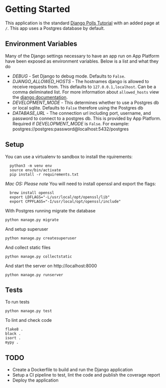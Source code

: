 # Getting Started

This application is the standard [Django Polls Tutorial](https://docs.djangoproject.com/en/3.1/intro/tutorial01/) with an added page at `/`.
This app uses a Postgres database by default.

## Environment Variables

Many of the Django settings necessary to have an app run on App Platform have been exposed as environment variables. Below
is a list and what they do

- _DEBUG_ - Set Django to debug mode. Defaults to `False`.
- _DJANGO_ALLOWED_HOSTS_ - The hostnames django is allowed to receive requests from. This defaults to `127.0.0.1,localhost`. Can be a comma deliminated list. For more information about `allowed_hosts` view the [django documentation](https://docs.djangoproject.com/en/3.1/ref/settings/#allowed-hosts).
- _DEVELOPMENT_MODE_ - This determines whether to use a Postgres db or local sqlite. Defaults to `False` therefore using the Postgres db
- _DATABASE_URL_ - The connection url including port, username, and password to connect to a postgres db. This is provided by App Platform. Required if _DEVELOPMENT_MODE_ is `False`. For example: postgres://postgres:password@localhost:5432/postgres

## Setup

You can use a virtualenv to sandbox to install the rquirements:

```
  python3 -m venv env
  source env/bin/activate
  pip install -r requirements.txt
```

_Mac OS: Please note_
You will need to install openssl and export the flags:

```
  brew install openssl
  export LDFLAGS="-L/usr/local/opt/openssl/lib"
  export CPPFLAGS="-I/usr/local/opt/openssl/include"
```

With Postgres running migrate the database

```
python manage.py migrate
```

And setup superuser

```
python manage.py createsuperuser
```

And collect static files

```
python manage.py collectstatic
```

And start the server on http://localhost:8000

```
python manage.py runserver
```

## Tests

To run tests

```
python manage.py test
```

To lint and check code

```
flake8 .
black .
isort .
mypy .
```

## TODO

- Create a Dockerfile to build and run the Django application
- Setup a CI pipeline to test, lint the code and publish the coverage report
- Deploy the application
